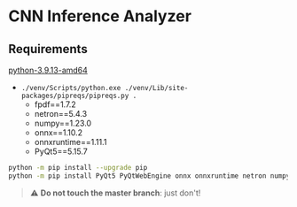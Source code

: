 # CNN Inference Analyzer

## Requirements

[python-3.9.13-amd64](https://www.python.org/downloads/release/python-3913/)

- ```./venv/Scripts/python.exe ./venv/Lib/site-packages/pipreqs/pipreqs.py .```
    - fpdf==1.7.2
    - netron==5.4.3
    - numpy==1.23.0
    - onnx==1.10.2
    - onnxruntime==1.11.1
    - PyQt5==5.15.7

```sh
python -m pip install --upgrade pip
python -m pip install PyQt5 PyQtWebEngine onnx onnxruntime netron numpy fpdf
```

> :warning: **Do not touch the master branch**: just don't!
